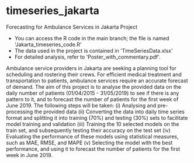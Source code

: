 # timeseries_jakarta
Forecasting for Ambulance Services in Jakarta Project

- You can access the R code in the main branch; the file is named 'Jakarta_timeseries_code.R'
- The data used in the project is contained in 'TimeSeriesData.xlsx'
- For detailed analysis, refer to 'Poster_with_commentary.pdf'.

Ambulance service providers in Jakarta are seeking a planning tool for scheduling and rostering their crews. For efficient medical treatment and transportation to patients, ambulance services require an accurate forecast of demand. The aim of this project is to analyse the provided data on the daily number of patients (01/04/2015 - 31/05/2019) to see if there is any pattern to it, and to forecast the number of patients for the first week of June 2019. The following steps will be taken:
(i) Analysing and pre-processing the provided data
(ii) Converting the data into daily time series format and splitting it into training (70%) and testing (30%) sets to facilitate model training and validation
(iii) Training the 10 selected models on the train set, and subsequently testing their accuracy on the test set
(iv) Evaluating the performance of these models using statistical measures, such as MAE, RMSE, and MAPE
(v) Selecting the model with the best performance, and using it to forecast the number of patients for the first week in June 2019.
